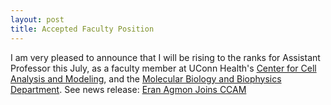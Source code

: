 ```yaml
---
layout: post
title: Accepted Faculty Position
---
```

I am very pleased to announce that I will be rising to the ranks for Assistant Professor this July, as
a faculty member at UConn Health's [Center for Cell Analysis and Modeling](
https://health.uconn.edu/cell-analysis-modeling/), and the [Molecular Biology and Biophysics Department](
https://health.uconn.edu/molecular-biology-biophysics/). See news release: [Eran Agmon Joins CCAM](
https://health.uconn.edu/cell-analysis-modeling/2022/04/13/dr-eran-agmon-joins-ccam-as-new-assistant-professor/)
